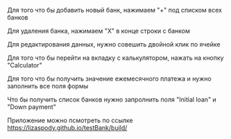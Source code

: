 Для того что бы добавить новый банк, нажимаем "+" под списком всех банков

Для удаления банка, нажимаем "X" в конце строки с банком

Для редактирования данных, нужно совешить двойной клик по ячейке

Для того что бы перейти на вкладку с калькулятором, нажать на кнопку "Сalculator"

Для того что бы получить значение ежемесячного платежа и нужно заполнить все поля формы

Что бы получить список банков нужно запролнить поля "Initial loan" и "Down payment"

Приложение можно псмотреть по ссылке https://lizaspody.github.io/testBank/build/
